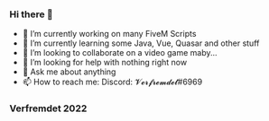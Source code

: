 ### Hi there 👋

- 🔭 I’m currently working on many FiveM Scripts
- 🌱 I’m currently learning some Java, Vue, Quasar and other stuff
- 👯 I’m looking to collaborate on a video game maby...
- 🤔 I’m looking for help with nothing right now
- 💬 Ask me about anything
- 📫 How to reach me: Discord: 𝓥𝓮𝓻𝓯𝓻𝓮𝓶𝓭𝓮𝓽#6969 

### Verfremdet 2022
